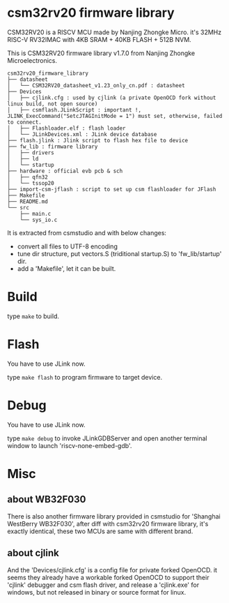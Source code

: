 # csm32rv20 firmware library

CSM32RV20 is a RISCV MCU made by Nanjing Zhongke Micro. it's 32MHz RISC-V RV32IMAC with 4KB SRAM + 40KB FLASH + 512B NVM.

This is CSM32RV20 firmware library v1.7.0 from Nanjing Zhongke Microelectronics.

```
csm32rv20_firmware_library
├── datasheet
│   └── CSM32RV20_datasheet_v1.23_only_cn.pdf : datasheet
├── Devices
│   ├── cjlink.cfg : used by cjlink (a private OpenOCD fork without linux build, not open source)
│   ├── csmflash.JLinkScript : important !, JLINK_ExecCommand("SetcJTAGInitMode = 1") must set, otherwise, failed to connect. 
│   ├── Flashloader.elf : flash loader
│   └── JLinkDevices.xml : JLink device database
├── flash.jlink : Jlink script to flash hex file to device
├── fw_lib : firmware library
│   ├── drivers
│   ├── ld
│   └── startup
├── hardware : official evb pcb & sch
│   ├── qfn32
│   └── tssop20
├── import-csm-jflash : script to set up csm flashloader for JFlash 
├── Makefile
├── README.md
└── src
    ├── main.c
    └── sys_io.c
```

It is extracted from csmstudio and with below changes:

- convert all files to UTF-8 encoding
- tune dir structure, put vectors.S (triditional startup.S) to 'fw_lib/startup' dir.
- add a 'Makefile', let it can be built.

# Build
type `make` to build.

# Flash
You have to use JLink now.

type `make flash` to program firmware to target device.

# Debug
You have to use JLink now.

type `make debug` to invoke JLinkGDBServer and open another terminal window to launch 'riscv-none-embed-gdb'.

# Misc
## about WB32F030
There is also another firmware library provided in csmstudio for 'Shanghai WestBerry WB32F030', after diff with csm32rv20 firmware library, it's exactly identical, these two MCUs are same with different brand.

## about cjlink
And the 'Devices/cjlink.cfg' is a config file for private forked OpenOCD. it seems they already have a workable forked OpenOCD to support their 'cjlink' debugger and csm flash driver, and release a 'cjlink.exe' for windows, but not released in binary or source format for linux.
